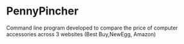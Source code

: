 # PennyPincher

Command line program developed to compare the price of computer accessories across 3 websites (Best Buy,NewEgg, Amazon)